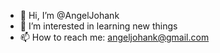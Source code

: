 - 👋 Hi, I’m @AngelJohank
- 👀 I’m interested in learning new things
- 📫 How to reach me: angeljohank@gmail.com
